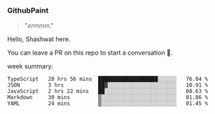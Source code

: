 
### GithubPaint

>"*ermmm*." 

Hello, Shashwat here.

You can leave a PR on this repo to start a conversation 🌝.

week summary: 
<!--START_SECTION:waka-->
```text
TypeScript   20 hrs 56 mins  ███████████████████░░░░░░   76.04 % 
JSON         3 hrs           ██▓░░░░░░░░░░░░░░░░░░░░░░   10.91 % 
JavaScript   2 hrs 22 mins   ██░░░░░░░░░░░░░░░░░░░░░░░   08.63 % 
Markdown     30 mins         ▒░░░░░░░░░░░░░░░░░░░░░░░░   01.86 % 
YAML         24 mins         ▒░░░░░░░░░░░░░░░░░░░░░░░░   01.45 % 
```
<!--END_SECTION:waka-->

